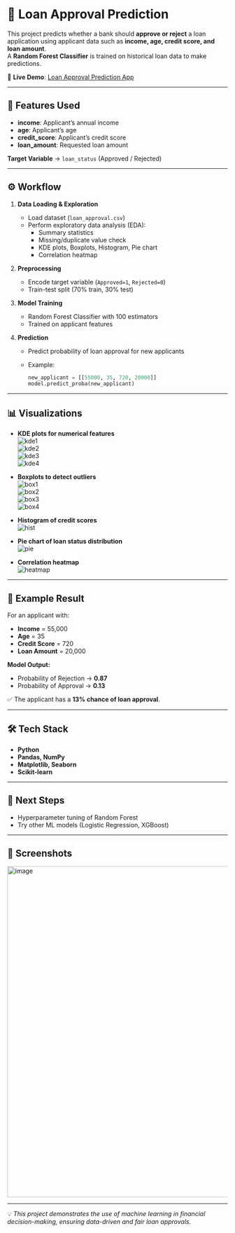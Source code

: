 # 🏦 Loan Approval Prediction  

This project predicts whether a bank should **approve or reject** a loan application using applicant data such as **income, age, credit score, and loan amount**.  
A **Random Forest Classifier** is trained on historical loan data to make predictions.  

🔗 **Live Demo**: [Loan Approval Prediction App](https://loan-approval-prediction-b5.streamlit.app/)  

---

## 📌 Features Used
- **income**: Applicant’s annual income  
- **age**: Applicant’s age  
- **credit_score**: Applicant’s credit score  
- **loan_amount**: Requested loan amount  

**Target Variable** → `loan_status` (Approved / Rejected)  

---

## ⚙️ Workflow
1. **Data Loading & Exploration**
   - Load dataset (`loan_approval.csv`)
   - Perform exploratory data analysis (EDA):
     - Summary statistics
     - Missing/duplicate value check
     - KDE plots, Boxplots, Histogram, Pie chart
     - Correlation heatmap  

2. **Preprocessing**
   - Encode target variable (`Approved=1`, `Rejected=0`)  
   - Train-test split (70% train, 30% test)  

3. **Model Training**
   - Random Forest Classifier with 100 estimators  
   - Trained on applicant features  

4. **Prediction**
   - Predict probability of loan approval for new applicants  
   - Example:  

     ```python
     new_applicant = [[55000, 35, 720, 20000]]
     model.predict_proba(new_applicant)
     ```

---

## 📊 Visualizations  

- **KDE plots for numerical features**  
  ![kde1](https://github.com/user-attachments/assets/7ef6d990-6e8c-4aea-9fc7-6b20074d37ca)  
  ![kde2](https://github.com/user-attachments/assets/9d62fdef-87c8-414d-a091-6fd3ee955368)  
  ![kde3](https://github.com/user-attachments/assets/549438f3-4bb2-4bbf-b15e-9ca98ac4df5b)  
  ![kde4](https://github.com/user-attachments/assets/dc0d7516-930e-451b-8c05-97586eb4ffab)  

- **Boxplots to detect outliers**  
  ![box1](https://github.com/user-attachments/assets/5786efaa-89ef-441b-8257-7ef011979522)  
  ![box2](https://github.com/user-attachments/assets/cd1ed421-acad-4d2e-8b30-a53f14860704)  
  ![box3](https://github.com/user-attachments/assets/b3c4b7b2-963c-49c8-b042-d3f5abcf0c35)  
  ![box4](https://github.com/user-attachments/assets/a7df0147-320b-4a43-abf3-384b185eb1fa)  

- **Histogram of credit scores**  
  ![hist](https://github.com/user-attachments/assets/4e081de6-b66f-43e6-bf12-1b0fd37be4ec)  

- **Pie chart of loan status distribution**  
  ![pie](https://github.com/user-attachments/assets/a8500548-8537-4aa0-aad8-a6e3e1e4ccc4)  

- **Correlation heatmap**  
  ![heatmap](https://github.com/user-attachments/assets/6d25697c-87ee-4e80-bc57-4111513d7894)  

---

## 🚀 Example Result
For an applicant with:  
- **Income** = 55,000  
- **Age** = 35  
- **Credit Score** = 720  
- **Loan Amount** = 20,000  

**Model Output:**  
- Probability of Rejection → **0.87**  
- Probability of Approval → **0.13**  

✅ The applicant has a **13% chance of loan approval**.  

---

## 🛠️ Tech Stack
- **Python**  
- **Pandas, NumPy**  
- **Matplotlib, Seaborn**  
- **Scikit-learn**  

---

## 📌 Next Steps
- Hyperparameter tuning of Random Forest  
- Try other ML models (Logistic Regression, XGBoost)  
---

## 📸 Screenshots  
<img width="989" height="756" alt="image" src="https://github.com/user-attachments/assets/73bbb323-90eb-43ea-b1c1-e02ee8963aa4" />

---

💡 *This project demonstrates the use of machine learning in financial decision-making, ensuring data-driven and fair loan approvals.*  
